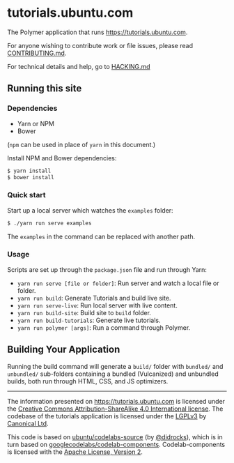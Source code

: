 # tutorials.ubuntu.com

The Polymer application that runs <https://tutorials.ubuntu.com>.

For anyone wishing to contribute work or file issues, please read [CONTRIBUTING.md](CONTRIBUTING.md).

For technical details and help, go to [HACKING.md](HACKING.md)


## Running this site


### Dependencies

- Yarn or NPM
- Bower

(`npm` can be used in place of `yarn` in this document.)

Install NPM and Bower dependencies:
``` bash
$ yarn install
$ bower install
```


### Quick start

Start up a local server which watches the `examples` folder:
``` bash
$ ./yarn run serve examples
```
The `examples` in the command can be replaced with another path.


### Usage

Scripts are set up through the `package.json` file and run through Yarn:

- `yarn run serve [file or folder]`: Run server and watch a local file or folder.
- `yarn run build`: Generate Tutorials and build live site.
- `yarn run serve-live`: Run local server with live content.
- `yarn run build-site`: Build site to `build` folder.
- `yarn run build-tutorials`: Generate live tutorials.
- `yarn run polymer [args]`: Run a command through Polymer.


## Building Your Application

Running the build command will generate a `build/` folder with `bundled/` and `unbundled/` sub-folders
containing a bundled (Vulcanized) and unbundled builds, both run through HTML,
CSS, and JS optimizers.

---

The information presented on <https://tutorials.ubuntu.com> is licensed under the [Creative Commons Attribution-ShareAlike 4.0 International license](https://creativecommons.org/licenses/by-sa/4.0/). The codebase of the tutorials application is licensed under the [LGPLv3](http://opensource.org/licenses/lgpl-3.0.html) by [Canonical Ltd](http://www.canonical.com/).

This code is based on [ubuntu/codelabs-source](https://github.com/ubuntu/codelabs-source) (by [@didrocks](https://github.com/didrocks)), which is in turn based on [googlecodelabs/codelab-components](https://github.com/googlecodelabs/codelab-components). Codelab-components is licensed with the [Apache License, Version 2](https://www.apache.org/licenses/LICENSE-2.0).
